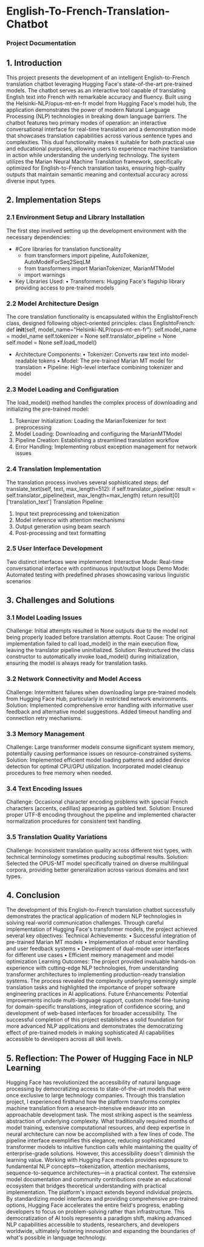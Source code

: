 # English-To-French-Translation-Chatbot
### Project Documentation

## 1. Introduction
This project presents the development of an intelligent English-to-French translation chatbot leveraging Hugging Face's state-of-the-art pre-trained models. The chatbot serves as an interactive tool capable of translating English text into French with remarkable accuracy and fluency. Built using the Helsinki-NLP/opus-mt-en-fr model from Hugging Face's model hub, the application demonstrates the power of modern Natural Language Processing (NLP) technologies in breaking down language barriers.
The chatbot features two primary modes of operation: an interactive conversational interface for real-time translation and a demonstration mode that showcases translation capabilities across various sentence types and complexities. This dual functionality makes it suitable for both practical use and educational purposes, allowing users to experience machine translation in action while understanding the underlying technology.
The system utilizes the Marian Neural Machine Translation framework, specifically optimized for English-to-French translation tasks, ensuring high-quality outputs that maintain semantic meaning and contextual accuracy across diverse input types.

## 2. Implementation Steps
### 2.1 Environment Setup and Library Installation
The first step involved setting up the development environment with the necessary dependencies:
- #Core libraries for translation functionality
  - from transformers import pipeline, AutoTokenizer, AutoModelForSeq2SeqLM
  - from transformers import MarianTokenizer, MarianMTModel
  - import warnings
- Key Libraries Used:
  •	Transformers: Hugging Face's flagship library providing access to pre-trained models

### 2.2 Model Architecture Design
The core translation functionality is encapsulated within the EnglishtoFrench class, designed following object-oriented principles:
class EnglishtoFrench:
    def __init__(self, model_name="Helsinki-NLP/opus-mt-en-fr"):
        self.model_name = model_name
        self.tokenizer = None
        self.translator_pipeline = None
        self.model = None
        self.load_model()
- Architecture Components:
  •	Tokenizer: Converts raw text into model-readable tokens
  •	Model: The pre-trained Marian MT model for translation
  •	Pipeline: High-level interface combining tokenizer and model
### 2.3 Model Loading and Configuration
The load_model() method handles the complex process of downloading and initializing the pre-trained model:
1.	Tokenizer Initialization: Loading the MarianTokenizer for text preprocessing
2.	Model Loading: Downloading and configuring the MarianMTModel
3.	Pipeline Creation: Establishing a streamlined translation workflow
4.	Error Handling: Implementing robust exception management for network issues
### 2.4 Translation Implementation
The translation process involves several sophisticated steps:
def translate_text(self, text, max_length=512):
    if self.translator_pipeline:
        result = self.translator_pipeline(text, max_length=max_length)
        return result[0]['translation_text']
Translation Pipeline:
1.	Input text preprocessing and tokenization
2.	Model inference with attention mechanisms
3.	Output generation using beam search
4.	Post-processing and text formatting

### 2.5 User Interface Development
Two distinct interfaces were implemented:
Interactive Mode: Real-time conversational interface with continuous input/output loops 
Demo Mode: Automated testing with predefined phrases showcasing various linguistic scenarios

## 3. Challenges and Solutions
### 3.1 Model Loading Issues
Challenge: Initial attempts resulted in None outputs due to the model not being properly loaded before translation attempts.
Root Cause: The original implementation failed to call load_model() in the main execution flow, leaving the translator pipeline uninitialized.
Solution: Restructured the class constructor to automatically invoke load_model() during initialization, ensuring the model is always ready for translation tasks.
### 3.2 Network Connectivity and Model Access
Challenge: Intermittent failures when downloading large pre-trained models from Hugging Face Hub, particularly in restricted network environments.
Solution: Implemented comprehensive error handling with informative user feedback and alternative model suggestions. Added timeout handling and connection retry mechanisms.
### 3.3 Memory Management
Challenge: Large transformer models consume significant system memory, potentially causing performance issues on resource-constrained systems.
Solution: Implemented efficient model loading patterns and added device detection for optimal CPU/GPU utilization. Incorporated model cleanup procedures to free memory when needed.
### 3.4 Text Encoding Issues
Challenge: Occasional character encoding problems with special French characters (accents, cedillas) appearing as garbled text.
Solution: Ensured proper UTF-8 encoding throughout the pipeline and implemented character normalization procedures for consistent text handling.
### 3.5 Translation Quality Variations
Challenge: Inconsistent translation quality across different text types, with technical terminology sometimes producing suboptimal results.
Solution: Selected the OPUS-MT model specifically trained on diverse multilingual corpora, providing better generalization across various domains and text types.

## 4. Conclusion
The development of this English-to-French translation chatbot successfully demonstrates the practical application of modern NLP technologies in solving real-world communication challenges. Through careful implementation of Hugging Face's transformer models, the project achieved several key objectives:
Technical Achievements:
•	Successful integration of pre-trained Marian MT models
•	Implementation of robust error handling and user feedback systems
•	Development of dual-mode user interfaces for different use cases
•	Efficient memory management and model optimization
Learning Outcomes: The project provided invaluable hands-on experience with cutting-edge NLP technologies, from understanding transformer architectures to implementing production-ready translation systems. The process revealed the complexity underlying seemingly simple translation tasks and highlighted the importance of proper software engineering practices in AI applications.
Future Enhancements: Potential improvements include multi-language support, custom model fine-tuning for domain-specific translations, integration of confidence scoring, and development of web-based interfaces for broader accessibility.
The successful completion of this project establishes a solid foundation for more advanced NLP applications and demonstrates the democratizing effect of pre-trained models in making sophisticated AI capabilities accessible to developers across all skill levels.

## 5. Reflection: The Power of Hugging Face in NLP Learning
Hugging Face has revolutionized the accessibility of natural language processing by democratizing access to state-of-the-art models that were once exclusive to large technology companies. Through this translation project, I experienced firsthand how the platform transforms complex machine translation from a research-intensive endeavor into an approachable development task.
The most striking aspect is the seamless abstraction of underlying complexity. What traditionally required months of model training, extensive computational resources, and deep expertise in neural architecture can now be accomplished with a few lines of code. The pipeline interface exemplifies this elegance, reducing sophisticated transformer models to intuitive function calls while maintaining the quality of enterprise-grade solutions.
However, this accessibility doesn't diminish the learning value. Working with Hugging Face models provides exposure to fundamental NLP concepts—tokenization, attention mechanisms, sequence-to-sequence architectures—in a practical context. The extensive model documentation and community contributions create an educational ecosystem that bridges theoretical understanding with practical implementation.
The platform's impact extends beyond individual projects. By standardizing model interfaces and providing comprehensive pre-trained options, Hugging Face accelerates the entire field's progress, enabling developers to focus on problem-solving rather than infrastructure. This democratization of AI tools represents a paradigm shift, making advanced NLP capabilities accessible to students, researchers, and developers worldwide, ultimately fostering innovation and expanding the boundaries of what's possible in language technology.
